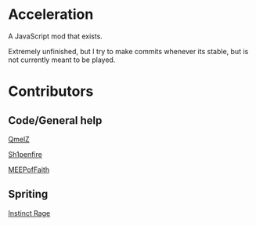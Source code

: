 # Acceleration

A JavaScript mod that exists.

Extremely unfinished, but I try to make commits whenever its stable, but is not currently meant to be played.

# Contributors

## Code/General help

[QmelZ](https://github.com/QmelZ)

[Sh1penfire](https://github.com/Sh1penfire/)

[MEEPofFaith](https://github.com/MEEPofFaith/)

## Spriting

[Instinct Rage](https://github.com/InstinctRage)